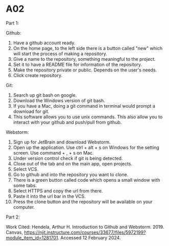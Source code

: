 # A02

Part 1:

Github:
1. Have a github account ready.
2. On the home page, to the left side there is a button called "new" which will start the process of making a repository.
3. Give a name to the repository, something meaningful to the project.
4. Set it to have a README file for information of the repository.
5. Make the repository private or public. Depends on the user's needs.
6. Click create repository.

Git:
1. Search up git bash on google.
2. Download the Windows version of git bash.
3. If you have a Mac, doing a git command in terminal would prompt a download for git.
4. This software allows you to use unix commands. This also allow you to interact with your github and push/pull from github.

Webstorm:
1. Sign up for JetBrain and download Webstorm.
2. Open up the application. Use ctrl + alt + s on Windows for the setting screen. Use command + , + s on Mac.
3. Under version control check if git is being detected.
4. Close out of the tab and on the main app, open projects.
5. Select VCS.
6. Go to github and into the repository you want to clone.
7. There is a green button called code which opens a small window with some tabs.
8. Select HTTPS and copy the url from there.
9. Paste it into the url bar in the VCS.
10. Press the clone button and the repository will be available on your computer.

Part 2:

Work Cited:
Hendela, Arthur H. Introduction to Github and Webstorm. 2019. Canvas, https://njit.instructure.com/courses/33677/files/5972199?module_item_id=1281701. Accessed 12 February 2024.

